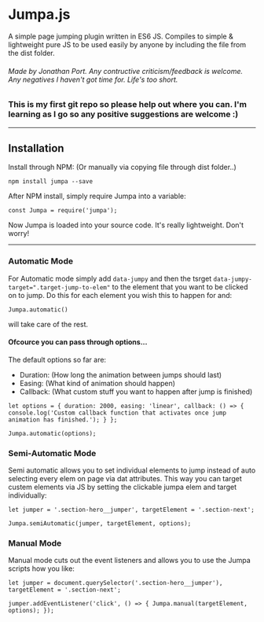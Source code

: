 # Jumpa.js

A simple page jumping plugin written in ES6 JS. Compiles to simple & lightweight pure JS to be used easily by anyone by including the file from the dist folder.



###### Made by Jonathan Port. Any contructive criticism/feedback is welcome. Any negatives I haven't got time for. Life's too short.

### This is my first git repo so please help out where you can. I'm learning as I go so any positive suggestions are welcome :)

---

## Installation

Install through NPM: (Or manually via copying file through dist folder..)

`npm install jumpa --save`

After NPM install, simply require Jumpa into a variable:

`const Jumpa = require('jumpa');`

Now Jumpa is loaded into your source code. It's really lightweight. Don't worry!

---

### Automatic Mode

For Automatic mode simply add `data-jumpy` and then the tsrget `data-jumpy-target=".target-jump-to-elem"` to the element that you want to be clicked on to jump. Do this for each element you wish this to happen for and:

`Jumpa.automatic()`

will take care of the rest.


#### Ofcource you can pass through options...

The default options so far are:

* Duration: (How long the animation between jumps should last)<br>
* Easing: (What kind of animation should happen)<br>
* Callback: (What custom stuff you want to happen after jump is finished)

`let options = {
	duration: 2000,
	easing: 'linear',
	callback: () => {
		console.log('Custom callback function that activates once jump animation has finished.');
	}
};`

`Jumpa.automatic(options);`

### Semi-Automatic Mode

Semi automatic allows you to set individual elements to jump instead of auto selecting every elem on page via dat attributes. This way you can target custem elements via JS by setting the clickable jumpa elem and target individually:

`let jumper = '.section-hero__jumper',
	 targetElement = '.section-next';`

`Jumpa.semiAutomatic(jumper, targetElement, options);`


### Manual Mode

Manual mode cuts out the event listeners and allows you to use the Jumpa scripts how you like:

`let jumper = document.querySelector('.section-hero__jumper'),
	 targetElement = '.section-next';`

`jumper.addEventListener('click', () => {
	Jumpa.manual(targetElement, options);
});
`



